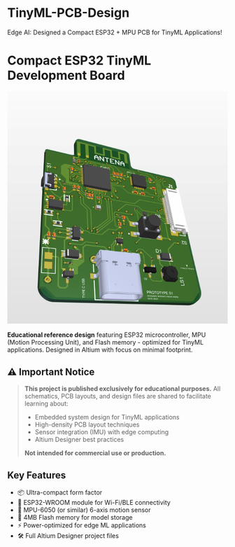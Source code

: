# TinyML-PCB-Design
Edge AI: Designed a Compact ESP32 + MPU PCB for TinyML Applications!

# Compact ESP32 TinyML Development Board


![My Project Logo](2.PNG)

**Educational reference design** featuring ESP32 microcontroller, MPU (Motion Processing Unit), and Flash memory - optimized for TinyML applications. Designed in Altium with focus on minimal footprint.

## ⚠️ Important Notice
> **This project is published exclusively for educational purposes.** All schematics, PCB layouts, and design files are shared to facilitate learning about:
> - Embedded system design for TinyML applications
> - High-density PCB layout techniques
> - Sensor integration (IMU) with edge computing
> - Altium Designer best practices
> 
> **Not intended for commercial use or production.**

## Key Features
- 📦 Ultra-compact form factor
- 🧠 ESP32-WROOM module for Wi-Fi/BLE connectivity
- 🎯 MPU-6050 (or similar) 6-axis motion sensor
- 💾 4MB Flash memory for model storage
- ⚡ Power-optimized for edge ML applications
- 🛠️ Full Altium Designer project files
